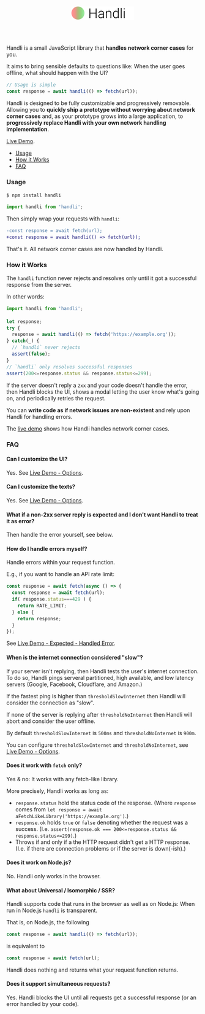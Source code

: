 <br/>
<p align="center">
<a href="/../../#readme">
<img src="https://github.com/brillout/handli/raw/master/logo.svg?sanitize=true" height="34" alt="Handli"/>
</a>
</p>
<br/>
<br/>

Handli is a small JavaScript library that **handles network corner cases** for you.

It aims to bring sensible defaults to questions like:
When the user goes offline, what should happen with the UI?

~~~js
// Usage is simple
const response = await handli(() => fetch(url));
~~~

Handli is designed to be fully customizable
and progressively removable.
Allowing you to
**quickly ship a prototype without worrying about network corner cases**
and, as your prototype grows into a large application,
to **progressively replace Handli with your own network handling implementation**.

[Live Demo](https://brillout.github.com/handli).

- [Usage](#usage)
- [How it Works](#how-it-works)
- [FAQ](#faq)



### Usage

~~~shell
$ npm install handli
~~~
~~~js
import handli from 'handli';
~~~

Then simply wrap your requests with `handli`:

~~~diff
-const response = await fetch(url);
+const response = await handli(() => fetch(url));
~~~

That's it.
All network corner cases are now handled by Handli.



### How it Works

The `handli` function never rejects and resolves only until it got a successful response from the server.

In other words:

~~~js
import handli from 'handli';

let response;
try {
  response = await handli(() => fetch('https://example.org'));
} catch(_) {
  // `handli` never rejects
  assert(false);
}
// `handli` only resolves successful responses
assert(200<=response.status && response.status<=299);
~~~

If the server doesn't reply a `2xx` and your code doesn't handle the error,
then Handli blocks the UI,
shows a modal letting the user know what's going on,
and periodically retries the request.

You can **write code as if network issues are non-existent**
and rely upon Handli for handling errors.

The [live demo](https://brillout.github.com/handli)
shows how Handli handles
network corner cases.

### FAQ

#### Can I customize the UI?

Yes.
See [Live Demo - Options](https://brillout.github.com/handli#options).

#### Can I customize the texts?

Yes.
See [Live Demo - Options](https://brillout.github.com/handli#options).

#### What if a non-2xx server reply is expected and I don't want Handli to treat it as error?

Then handle the error yourself,
see below.

#### How do I handle errors myself?

Handle errors within your request function.

E.g., if you want to handle an API rate limit:
~~~js
const response = await fetch(async () => {
  const response = await fetch(url);
  if( response.status===429 ) {
    return RATE_LIMIT;
  } else {
    return response;
  }
});
~~~

See [Live Demo - Expected - Handled Error](https://brillout.github.com/handli#handled-error).

#### When is the internet connection considered "slow"?

If your server isn't replying,
then Handli tests the user's internet connection.
To do so, Handli pings serveral
partitioned, high available, and low latency servers
(Google,
Facebook,
Cloudflare, and
Amazon.)

If the fastest ping is higher than `thresholdSlowInternet` then
Handli will consider the connection as "slow".

If none of the server is replying after `thresholdNoInternet` then Handli
will abort and consider the user offline.

By default `thresholdSlowInternet` is `500ms` and `thresholdNoInternet` is `900m`.

You can configure `thresholdSlowInternet` and `thresholdNoInternet`,
see [Live Demo - Options](https://brillout.github.com/handli#options).



#### Does it work with `fetch` only?

Yes & no: It works with any fetch-like library.

More precisely, Handli works as long as:
 - `response.status` hold the status code of the response.
   (Where `response` comes from `let response = await aFetchLikeLibrary('https://example.org')`.)
 - `response.ok` holds `true` or `false` denoting whether the request was a success.
   (I.e. `assert(response.ok === 200<=response.status && response.status<=299)`.)
 - Throws if and only if a the HTTP request didn't get a HTTP response.
   (I.e. if there are connection problems or if the server is down(-ish).)

#### Does it work on Node.js?

No. Handli only works in the browser.

#### What about Universal / Isomorphic / SSR?

Handli supports code that runs in the browser as well as on Node.js:
When run in Node.js `handli` is transparent.

That is, on Node.js, the following

~~~js
const response = await handli(() => fetch(url));
~~~

is equivalent to

~~~js
const response = await fetch(url);
~~~

Handli does nothing and returns what your request function returns.

#### Does it support simultaneous requests?

Yes.
Handli blocks the UI until
all requests get a successful response
(or an error handled by your code).
